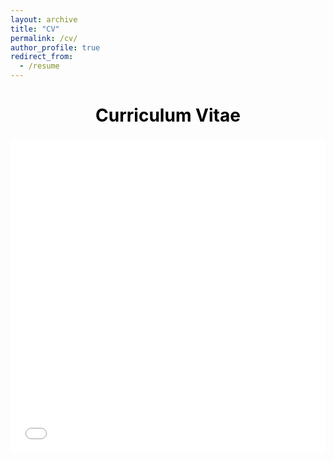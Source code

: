 ```yaml
---
layout: archive
title: "CV"
permalink: /cv/
author_profile: true
redirect_from:
  - /resume
---
```


<html>
  
<body>
    <center>
        <h1 style="color: black">Curriculum Vitae</h1>
        <h3></h3>
        <iframe src="/files/CV_June_2023_HI.pdf#toolbar=0&navpanes=0" width="100%" height="500" frameborder="no" border="0" marginwidth="0" marginheight="0">
        </iframe>
    </center>
</body>
  
</html>
